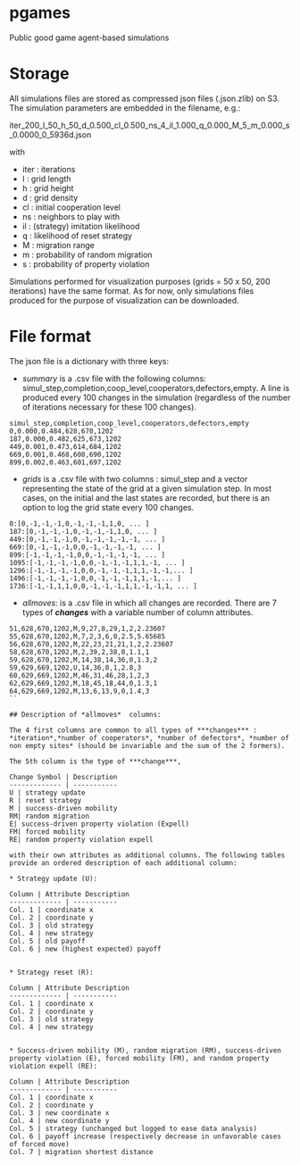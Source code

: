 # pgames
Public good game agent-based simulations


# Storage

All simulations files are stored as compressed json files (.json.zlib) on S3. The simulation parameters are embedded in the filename, e.g.:

iter_200_l_50_h_50_d_0.500_cl_0.500_ns_4_il_1.000_q_0.000_M_5_m_0.000_s_0.0000_0_5936d.json

with 

* iter : iterations
* l : grid length
* h : grid height
* d : grid density
* cl : initial cooperation level
* ns : neighbors to play with
* il : (strategy) imitation likelihood
* q : likelihood of reset strategy
* M : migration range
* m : probability of random migration
* s : probability of property violation

Simulations performed for  visualization purposes (grids = 50 x 50, 200 iterations) have the same format. As for now, only simulations files produced for the purpose of visualization can be downloaded.

# File format
The json file is a dictionary with three keys: 

* *summary* is a .csv file with the following columns: simul_step,completion,coop_level,cooperators,defectors,empty. A line is produced every 100 changes in the simulation (regardless of the number of iterations necessary for these 100 changes).

```
simul_step,completion,coop_level,cooperators,defectors,empty
0,0.000,0.484,628,670,1202
187,0.000,0.482,625,673,1202
449,0.001,0.473,614,684,1202
669,0.001,0.468,608,690,1202
899,0.002,0.463,601,697,1202

```

* *grids* is a .csv file with two columns : simul_step and a vector representing the state of the grid at a given simulation step. In most cases, on the initial and the last states are recorded, but there is an option to log the grid state every 100 changes. 

```
0:[0,-1,-1,-1,0,-1,-1,-1,1,0, ... ]
187:[0,-1,-1,-1,0,-1,-1,-1,1,0, ... ] 
449:[0,-1,-1,-1,0,-1,-1,-1,-1,-1, ... ]  
669:[0,-1,-1,-1,0,0,-1,-1,-1,-1, ... ]
899:[-1,-1,-1,-1,0,0,-1,-1,-1,-1, ... ]
1095:[-1,-1,-1,-1,0,0,-1,-1,-1,1,1,-1, ... ]
1296:[-1,-1,-1,-1,0,0,-1,-1,-1,1,1,-1,-1,... ]
1496:[-1,-1,-1,-1,0,0,-1,-1,-1,1,1,-1,... ]
1736:[-1,-1,1,1,0,0,-1,-1,-1,1,1,-1,-1,1, ... ]
```

* *allmoves*: is a .csv file in which all changes are recorded. There are 7 types of ***changes*** with a variable number of column attributes. 
 
```
51,628,670,1202,M,9,27,8,29,1,2,2.23607
55,628,670,1202,M,7,2,3,6,0,2.5,5.65685
56,628,670,1202,M,22,23,21,21,1,2,2.23607
58,628,670,1202,M,2,39,2,38,0,1.1,1
59,628,670,1202,M,14,38,14,36,0,1.3,2
59,629,669,1202,U,14,36,0,1,2.8,3
60,629,669,1202,M,46,31,46,28,1,2,3
62,629,669,1202,M,18,45,18,44,0,1.3,1
64,629,669,1202,M,13,6,13,9,0,1.4,3
``
 
## Description of *allmoves*  columns:

The 4 first columns are common to all types of ***changes*** : *iteration*,*number of cooperators*, *number of defectors*, *number of non empty sites* (should be invariable and the sum of the 2 formers). 

The 5th column is the type of ***change***, 

Change Symbol | Description
------------- | ----------- 
U | strategy update 
R | reset strategy
M | success-driven mobility
RM| random migration
E| success-driven property violation (Expell)
FM| forced mobility
RE| random property violation expell

with their own attributes as additional columns. The following tables provide an ordered description of each additional column:

* Strategy update (U):

Column | Attribute Description
------------- | ----------- 
Col. 1 | coordinate x 
Col. 2 | coordinate y
Col. 3 | old strategy
Col. 4 | new strategy
Col. 5 | old payoff
Col. 6 | new (highest expected) payoff


* Strategy reset (R):

Column | Attribute Description
------------- | ----------- 
Col. 1 | coordinate x 
Col. 2 | coordinate y
Col. 3 | old strategy
Col. 4 | new strategy


* Success-driven mobility (M), random migration (RM), success-driven property violation (E), forced mobility (FM), and random property violation expell (RE):

Column | Attribute Description
------------- | ----------- 
Col. 1 | coordinate x 
Col. 2 | coordinate y
Col. 3 | new coordinate x
Col. 4 | new coordinate y
Col. 5 | strategy (unchanged but logged to ease data analysis)
Col. 6 | payoff increase (respectively decrease in unfavorable cases of forced move)
Col. 7 | migration shortest distance
